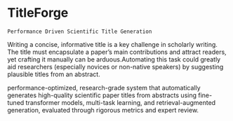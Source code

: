 # TitleForge
`Performance Driven Scientific Title Generation`

Writing a concise, informative title is a key challenge in scholarly writing. The title must encapsulate a paper’s main contributions and attract readers, yet crafting it manually can be arduous.Automating this task could greatly aid researchers (especially novices or non-native speakers) by suggesting plausible titles from an abstract.

performance-optimized, research-grade system that automatically generates high-quality scientific paper titles from abstracts using fine-tuned transformer models, multi-task learning, and retrieval-augmented generation, evaluated through rigorous metrics and expert review.